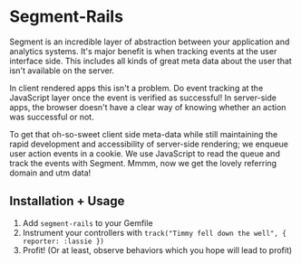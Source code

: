 # Segment-Rails

Segment is an incredible layer of abstraction between your application and
analytics systems. It's major benefit is when tracking events at the user
interface side. This includes all kinds of great meta data about the user that
isn't available on the server.


In client rendered apps this isn't a problem. Do event tracking at the
JavaScript layer once the event is verified as successful! In server-side apps,
the browser doesn't have a clear way of knowing whether an action was successful
or not.

To get that oh-so-sweet client side meta-data while still maintaining the rapid
development and accessibility of server-side rendering; we enqueue user action
events in a cookie. We use JavaScript to read the queue and track the events
with Segment. Mmmm, now we get the lovely referring domain and utm data!

## Installation + Usage

1. Add `segment-rails` to your Gemfile
2. Instrument your controllers with `track("Timmy fell down the
well", { reporter: :lassie })`
3. Profit! (Or at least, observe behaviors which you hope will lead to profit)


